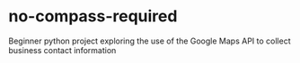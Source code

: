 # no-compass-required
Beginner python project exploring the use of the Google Maps API to collect business contact information
